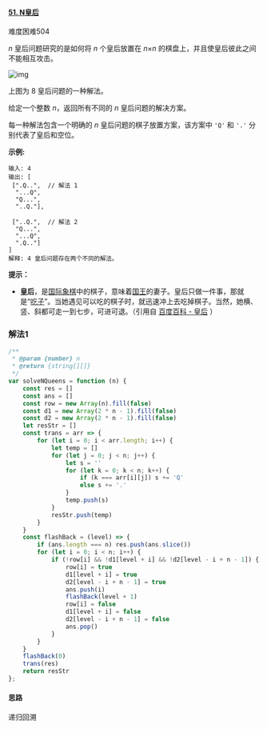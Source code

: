#### [51. N皇后](https://leetcode-cn.com/problems/n-queens/)

难度困难504

*n* 皇后问题研究的是如何将 *n* 个皇后放置在 *n*×*n* 的棋盘上，并且使皇后彼此之间不能相互攻击。

![img](https://assets.leetcode-cn.com/aliyun-lc-upload/uploads/2018/10/12/8-queens.png)

上图为 8 皇后问题的一种解法。

给定一个整数 *n*，返回所有不同的 *n* 皇后问题的解决方案。

每一种解法包含一个明确的 *n* 皇后问题的棋子放置方案，该方案中 `'Q'` 和 `'.'` 分别代表了皇后和空位。

**示例:**

```
输入: 4
输出: [
 [".Q..",  // 解法 1
  "...Q",
  "Q...",
  "..Q."],

 ["..Q.",  // 解法 2
  "Q...",
  "...Q",
  ".Q.."]
]
解释: 4 皇后问题存在两个不同的解法。
```

 

**提示：**

- **皇后**，是[国际象棋](https://baike.baidu.com/item/国际象棋)中的棋子，意味着[国王](https://baike.baidu.com/item/国王)的妻子。皇后只做一件事，那就是“[吃子](https://baike.baidu.com/item/吃子)”。当她遇见可以吃的棋子时，就迅速冲上去吃掉棋子。当然，她横、竖、斜都可走一到七步，可进可退。（引用自 [百度百科 - 皇后](https://baike.baidu.com/item/皇后/15860305?fr=aladdin) ）

### 解法1

```js
/**
 * @param {number} n
 * @return {string[][]}
 */
var solveNQueens = function (n) {
    const res = []
    const ans = []
    const row = new Array(n).fill(false)
    const d1 = new Array(2 * n - 1).fill(false)
    const d2 = new Array(2 * n - 1).fill(false)
    let resStr = []
    const trans = arr => {
        for (let i = 0; i < arr.length; i++) {
            let temp = []
            for (let j = 0; j < n; j++) {
                let s = ''
                for (let k = 0; k < n; k++) {
                    if (k === arr[i][j]) s += 'Q'
                    else s += '.'
                }
                temp.push(s)
            }
            resStr.push(temp)
        }
    }
    const flashBack = (level) => {
        if (ans.length === n) res.push(ans.slice())
        for (let i = 0; i < n; i++) {
            if (!row[i] && !d1[level + i] && !d2[level - i + n - 1]) {
                row[i] = true
                d1[level + i] = true
                d2[level - i + n - 1] = true
                ans.push(i)
                flashBack(level + 1)
                row[i] = false
                d1[level + i] = false
                d2[level - i + n - 1] = false
                ans.pop()
            }
        }
    }
    flashBack(0)
    trans(res)
    return resStr
};
```

#### 思路

递归回溯